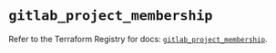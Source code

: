 # `gitlab_project_membership`

Refer to the Terraform Registry for docs: [`gitlab_project_membership`](https://registry.terraform.io/providers/gitlabhq/gitlab/17.0.1/docs/resources/project_membership).
